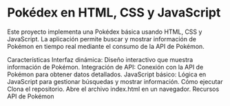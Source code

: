 # Pokédex en HTML, CSS y JavaScript
Este proyecto implementa una Pokédex básica usando HTML, CSS y JavaScript. La aplicación permite buscar y mostrar información de Pokémon en tiempo real mediante el consumo de la API de Pokémon.

Características
Interfaz dinámica: Diseño interactivo que muestra información de Pokémon.
Integración de API: Conexión con la API de Pokémon para obtener datos detallados.
JavaScript básico: Lógica en JavaScript para gestionar búsquedas y mostrar información.
Cómo ejecutar
Clona el repositorio.
Abre el archivo index.html en un navegador.
Recursos
API de Pokémon
